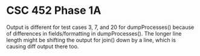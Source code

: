 # CSC 452 Phase 1A
Output is different for test cases 3, 7, and 20 for dumpProcesses() because of differences in fields/formatting in dumpProcesses().
The longer line length might be shifting the output for join() down by a line, which is causing diff output there too.

